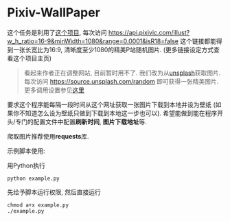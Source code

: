 # Pixiv-WallPaper

这个任务是利用了[这个项目](https://github.com/cheer-fun/Pixiv-Illustration-Collection-Backend), 每次访问 https://api.pixivic.com/illust?w_h_ratio=16-9&minWidth=1080&range=0.0001&isR18=false 这个链接都能得到一张长宽比为16:9, 清晰度至少1080的精美P站随机图片. (更多链接设定方式查看这个项目主页)

> 看起来作者正在调整网站, 目前暂时用不了. 我们改为从[unsplash](https://unsplash.com/)获取图片. 每次访问 https://source.unsplash.com/random 即可获得一张精美图片. 更多调用设置参见[这里](https://source.unsplash.com/)

要求这个程序能每隔一段时间从这个网址获取一张图片下载到本地并设为壁纸 (如果你不知道怎么设为壁纸只做到下载到本地这一步也可以). 希望能做到能在程序开头/专门的配置文件中配置**刷新时间**, **图片下载地址**等.

爬取图片推荐使用**requests**库.

示例脚本使用:

用Python执行

```shell
python example.py
```

先给予脚本运行权限, 然后直接运行

```shell
chmod a+x example.py
./example.py
```